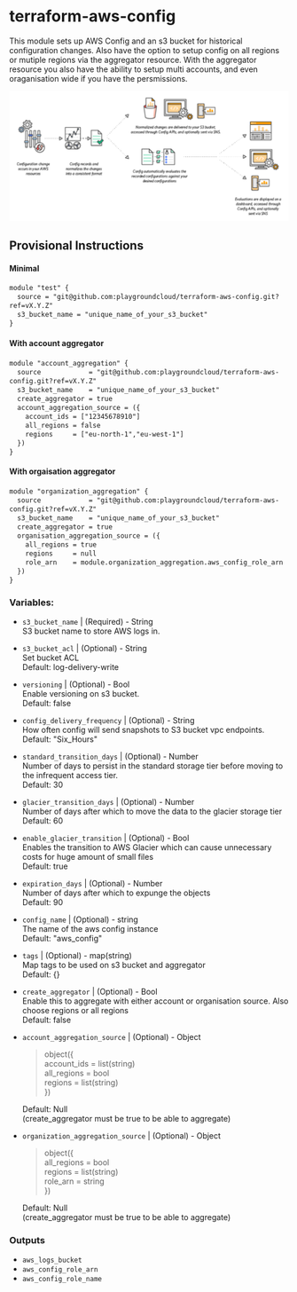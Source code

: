 # terraform-aws-config
This module sets up AWS Config and an s3 bucket for historical configuration changes.
Also have the option to setup config on all regions or mutiple regions via the aggregator resource.
With the aggregator resource you also have the ability to setup multi accounts, and even oraganisation wide if you have the persmissions.

![image](./test/picture/config.PNG)

## Provisional Instructions

#### Minimal
```hcl
module "test" {
  source = "git@github.com:playgroundcloud/terraform-aws-config.git?ref=vX.Y.Z"
  s3_bucket_name = "unique_name_of_your_s3_bucket"
}
```

#### With account aggregator
```hcl
module "account_aggregation" {
  source            = "git@github.com:playgroundcloud/terraform-aws-config.git?ref=vX.Y.Z"
  s3_bucket_name    = "unique_name_of_your_s3_bucket"
  create_aggregator = true
  account_aggregation_source = ({
    account_ids = ["12345678910"]
    all_regions = false
    regions     = ["eu-north-1","eu-west-1"]
  })
}

```

#### With orgaisation aggregator
```hcl
module "organization_aggregation" {
  source            = "git@github.com:playgroundcloud/terraform-aws-config.git?ref=vX.Y.Z"
  s3_bucket_name    = "unique_name_of_your_s3_bucket"
  create_aggregator = true
  organisation_aggregation_source = ({
    all_regions = true
    regions     = null
    role_arn    = module.organization_aggregation.aws_config_role_arn
  })
}

```


### Variables:

- `s3_bucket_name` | (Required) - String   
  S3 bucket name to store AWS logs in. 
  

- `s3_bucket_acl` | (Optional) - String    
  Set bucket ACL   
  Default: log-delivery-write
   

- `versioning` | (Optional) - Bool   
  Enable versioning on s3 bucket.   
  Default: false 
  

- `config_delivery_frequency` | (Optional) - String   
  How often config will send snapshots to S3 bucket vpc endpoints.     
  Default: "Six_Hours"

- `standard_transition_days` | (Optional) - Number    
  Number of days to persist in the standard storage tier before moving to the infrequent access tier.      
  Default: 30

- `glacier_transition_days` | (Optional) - Number      
  Number of days after which to move the data to the glacier storage tier      
  Default: 60

- `enable_glacier_transition` | (Optional) - Bool      
  Enables the transition to AWS Glacier which can cause unnecessary costs for huge amount of small files      
  Default: true

- `expiration_days` | (Optional) - Number      
  Number of days after which to expunge the objects      
  Default: 90

- `config_name` | (Optional) - string      
  The name of the aws config instance      
  Default: "aws_config"

- `tags` | (Optional) - map(string)      
  Map tags to be used on s3 bucket and aggregator      
  Default: {}

- `create_aggregator` | (Optional) - Bool      
  Enable this to aggregate with either account or organisation source. Also choose regions or all regions      
  Default: false

- `account_aggregation_source` | (Optional) - Object   
    >object({   
    account_ids = list(string)   
    all_regions = bool   
    regions = list(string)  
  })      

  Default: Null    
  (create_aggregator must be true to be able to aggregate)
- `organization_aggregation_source` | (Optional) - Object      
    >object({   
    all_regions = bool  
    regions     = list(string)  
    role_arn    = string   
    }) 

  Default: Null    
  (create_aggregator must be true to be able to aggregate)





### Outputs

- `aws_logs_bucket`
- `aws_config_role_arn`
- `aws_config_role_name`